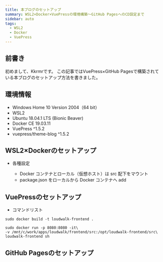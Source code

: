 ```yaml
---
title: 本ブログのセットアップ
summary: WSL2×Docker×VuePressの環境構築～GitHub PagesへのCD設定まで
sidebar: auto
tags:
  - WSL2
  - Docker
  - VuePress
---
```


## 前書き

初めまして、Kkrmrです。
この記事ではVuePress×GitHub Pagesで構築されている本ブログのセットアップ方法を書きました。

## 環境情報

- Windows Home 10 Version 2004（64 bit）
- WSL2
- Ubuntu 18.04.1 LTS (Bionic Beaver)
- Docker CE 19.03.11
- VuePress ^1.5.2
- vuepress/theme-blog ^1.5.2


## WSL2×Dockerのセットアップ

- 各種設定

  - Docker コンテナとローカル（仮想ホスト）は src 配下をマウント
  - package.json をローカルから Docker コンテナへ add

## VuePressのセットアップ

- コマンドリスト

```shell
sudo docker build -t loudwalk-frontend .
```

```shell
sudo docker run -p 8080:8080 -it\
-v /mnt/c/work/apps/loudwalk/frontend/src:/opt/loudwalk-frontend/src\
loudwalk-frontend sh
```

## GitHub Pagesのセットアップ
